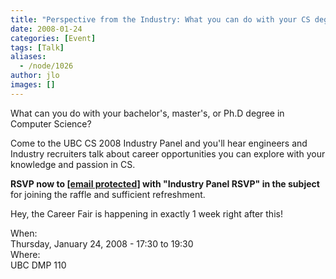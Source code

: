 ```yaml
---
title: "Perspective from the Industry: What you can do with your CS degree"
date: 2008-01-24
categories: [Event]
tags: [Talk]
aliases:
  - /node/1026
author: jlo
images: []
---
```


<div class="field field-name-body field-type-text-with-summary field-label-hidden"><div class="field-items"><div class="field-item even"><p>What can you do with your bachelor&apos;s, master&apos;s, or Ph.D degree in Computer Science?</p>
<p>Come to the UBC CS 2008 Industry Panel and you&apos;ll hear engineers and Industry recruiters talk about career opportunities you can explore with your knowledge and passion in CS.</p>
<p><b>RSVP now to <a href="/cdn-cgi/l/email-protection#fd99949c909293999ebd9e8ed3889f9ed39e9cc28e889f97989e89c0b49399888e898f84ddad9c939891ddafaeabad"><span class="__cf_email__" data-cfemail="b0d4d9d1dddfded4d3f0d3c39ec5d2d39ed3d1">[email&#xA0;protected]</span></a> with &quot;Industry Panel RSVP&quot; in the subject</b> for joining the raffle and sufficient refreshment.</p>
<p>Hey, the Career Fair is happening in exactly 1 week right after this!</p>
</div></div></div><div class="field field-name-field-dates field-type-datetime field-label-above"><div class="field-label">When:&#xA0;</div><div class="field-items"><div class="field-item even"><span class="date-display-single">Thursday, January 24, 2008 - <span class="date-display-range"><span class="date-display-start">17:30</span> to <span class="date-display-end">19:30</span></span></span></div></div></div><div class="field field-name-field-location field-type-text field-label-above"><div class="field-label">Where:&#xA0;</div><div class="field-items"><div class="field-item even">UBC DMP 110</div></div></div>    <footer>
          </footer>
